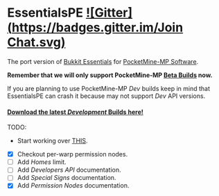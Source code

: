 EssentialsPE [![Gitter](https://badges.gitter.im/Join Chat.svg)](https://gitter.im/LegendOfMCPE/EssentialsPE?utm_source=badge&utm_medium=badge&utm_campaign=pr-badge&utm_content=badge)
================

The port version of [Bukkit Essentials](http://dev.bukkit.org/bukkit-plugins/essentials/) for [PocketMine-MP Software](http://http://www.pocketmine.net/).

**Remember that we will only support PocketMine-MP [Beta Builds](https://github.com/PocketMine/PocketMine-MP/releases) now.**

If you are planning to use PocketMine-MP _Dev_ builds keep in mind that EssentialsPE can crash it because may not support _Dev_ API versions.

#### [Download the latest _Development_ Builds here!](http://pemapmodder.zapto.org/data/builds/#top-LegendOfMCPE/EssentialsPE)

TODO:
* Start working over [THIS](https://gist.github.com/shoghicp/88acec9d15564ccc8e75).
- [x] Checkout per-warp permission nodes.
- [ ] Add _Homes_ limit.
- [ ] Add _Developers API_ documentation.
- [ ] Add _Special Signs_ documentation.
- [x] Add _Permission Nodes_ documentation.